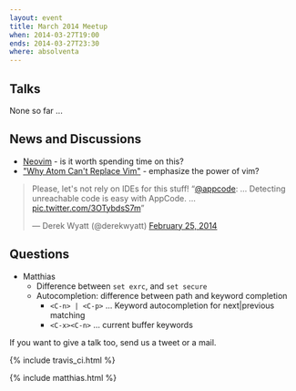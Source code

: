 ```yaml
---
layout: event
title: March 2014 Meetup
when: 2014-03-27T19:00
ends: 2014-03-27T23:30
where: absolventa
---
```


## Talks

None so far ...

## News and Discussions

- [Neovim](https://github.com/neovim/neovim) - is it worth spending time on this?
- ["Why Atom Can't Replace Vim"](https://medium.com/p/433852f4b4d1) - emphasize the power of vim?


<blockquote class="twitter-tweet" lang="en"><p>Please, let&#39;s not rely on IDEs for this stuff! “<a href="https://twitter.com/appcode">@appcode</a>: … Detecting unreachable code is easy with AppCode. … <a href="http://t.co/3OTybdsS7m">pic.twitter.com/3OTybdsS7m</a>”</p>&mdash; Derek Wyatt (@derekwyatt) <a href="https://twitter.com/derekwyatt/statuses/438312328573255680">February 25, 2014</a></blockquote>
<script async src="//platform.twitter.com/widgets.js" charset="utf-8"></script>


## Questions

- Matthias
  - Difference between `set exrc`, and `set secure`
  - Autocompletion: difference between path and keyword completion
    - `<C-n> | <C-p>` ... Keyword autocompletion for next|previous matching
    - `<C-x><C-n>` ... current buffer keywords


If you want to give a talk too, send us a tweet or a mail.

{% include travis_ci.html %}

{% include matthias.html %}

